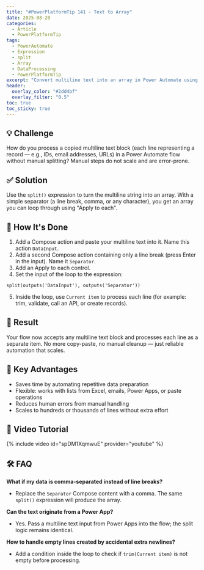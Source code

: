 ```yaml
---
title: "#PowerPlatformTip 141 - Text to Array"
date: 2025-08-20
categories:
  - Article
  - PowerPlatformTip
tags:
  - PowerAutomate
  - Expression
  - split
  - Array
  - DataProcessing
  - PowerPlatformTip
excerpt: "Convert multiline text into an array in Power Automate using split() — ideal for processing lists from Excel, emails or Power Apps."
header:
  overlay_color: "#2dd4bf"
  overlay_filter: "0.5"
toc: true
toc_sticky: true
---
```


## 💡 Challenge
How do you process a copied multiline text block (each line representing a record — e.g., IDs, email addresses, URLs) in a Power Automate flow without manual splitting? Manual steps do not scale and are error-prone.

## ✅ Solution
Use the `split()` expression to turn the multiline string into an array. With a simple separator (a line break, comma, or any character), you get an array you can loop through using "Apply to each".

## 🔧 How It's Done
1. Add a Compose action and paste your multiline text into it. Name this action `DataInput`.  
2. Add a second Compose action containing only a line break (press Enter in the input). Name it `Separator`.  
3. Add an Apply to each control.  
4. Set the input of the loop to the expression:
```
split(outputs('DataInput'), outputs('Separator'))
```
5. Inside the loop, use `Current item` to process each line (for example: trim, validate, call an API, or create records).

## 🎉 Result
Your flow now accepts any multiline text block and processes each line as a separate item. No more copy-paste, no manual cleanup — just reliable automation that scales.

## 🌟 Key Advantages
- Saves time by automating repetitive data preparation  
- Flexible: works with lists from Excel, emails, Power Apps, or paste operations  
- Reduces human errors from manual handling  
- Scales to hundreds or thousands of lines without extra effort

## 🎥 Video Tutorial
{% include video id="spDM1XqmwuE" provider="youtube" %}

## 🛠️ FAQ

**What if my data is comma-separated instead of line breaks?**  
- Replace the `Separator` Compose content with a comma. The same `split()` expression will produce the array.

**Can the text originate from a Power App?**  
- Yes. Pass a multiline text input from Power Apps into the flow; the split logic remains identical.

**How to handle empty lines created by accidental extra newlines?**  
- Add a condition inside the loop to check if `trim(Current item)` is not empty before processing.

